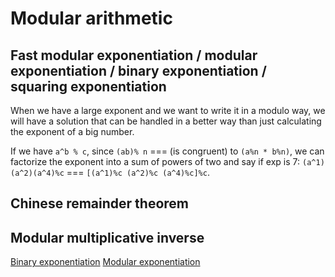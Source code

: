 # Modular arithmetic




## Fast modular exponentiation / modular exponentiation / binary exponentiation / squaring exponentiation

When we have a large exponent and we want to write it in a modulo way, we will have a solution that can be handled in a better way than just calculating the exponent of a big number.

If we have `a^b % c`, since `(ab)% n` === (is congruent) to `(a%n * b%n)`, we can factorize the exponent into a sum of powers of two and say if exp is 7: `(a^1)(a^2)(a^4)%c` === `[(a^1)%c (a^2)%c (a^4)%c]%c`.


## Chinese remainder theorem


## Modular multiplicative inverse


[Binary exponentiation](https://cp-algorithms.com/algebra/binary-exp.html)
[Modular exponentiation](https://www.khanacademy.org/computing/computer-science/cryptography/modarithmetic/a/fast-modular-exponentiation)
